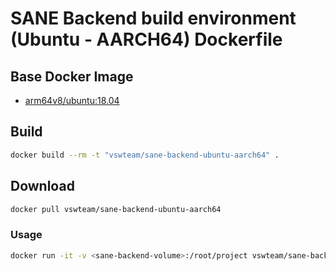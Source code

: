 # SANE Backend build environment (Ubuntu - AARCH64) Dockerfile

## Base Docker Image

* [arm64v8/ubuntu:18.04](https://hub.docker.com/r/arm64v8/ubuntu/)

## Build

```bash
docker build --rm -t "vswteam/sane-backend-ubuntu-aarch64" .
```

## Download

```bash
docker pull vswteam/sane-backend-ubuntu-aarch64
```

### Usage

```bash
docker run -it -v <sane-backend-volume>:/root/project vswteam/sane-backend-ubuntu-aarch64 /bin/bash
```
